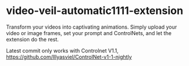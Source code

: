 # video-veil-automatic1111-extension
Transform your videos into captivating animations. Simply upload your video or image frames, set your prompt and ControlNets, and let the extension do the rest.


Latest commit only works with Controlnet V1.1, https://github.com/lllyasviel/ControlNet-v1-1-nightly
